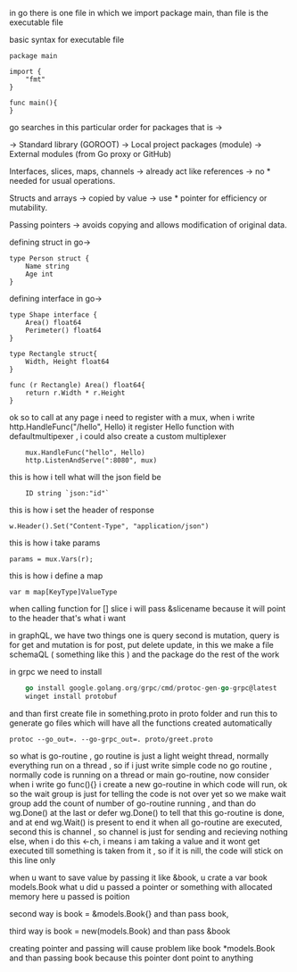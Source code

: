 in go there is one file in which we import package main, than file is the executable file

basic syntax for executable file 
```
package main

import {
	"fmt"
}

func main(){
}
```

go searches in this particular order for packages that is ->

-> Standard library (GOROOT)
-> Local project packages (module)
-> External modules (from Go proxy or GitHub)

Interfaces, slices, maps, channels → already act like references → no * needed for usual operations.

Structs and arrays → copied by value → use * pointer for efficiency or mutability.

Passing pointers → avoids copying and allows modification of original data.

defining struct in go-> 
```
type Person struct {
	Name string 
	Age int 
}
```

defining interface in go-> 
```
type Shape interface {
	Area() float64
	Perimeter() float64
}

type Rectangle struct{
	Width, Height float64
}

func (r Rectangle) Area() float64{
	return r.Width * r.Height
}
```

ok so to call at any page i need to register with a mux, when i write 
http.HandleFunc("/hello", Hello)
it register Hello function with defaultmultipexer , i could also create a custom multiplexer
``` mux := http.NewServeMux()
    mux.HandleFunc("hello", Hello)
	http.ListenAndServe(":8080", mux)
```

this is how i tell what will the json field be 
```
	ID string `json:"id"`
```

this is how i set the header of response 
```
w.Header().Set("Content-Type", "application/json")
```

this is how i take params 
```
params = mux.Vars(r);
```

this is how i define a map
```
var m map[KeyType]ValueType
```

when calling function for [] slice i will pass &slicename because it will point to the header that's what i want 

in graphQL, we have two things one is query second is mutation, query is for get and mutation is for post, put delete update, in this we make a file schemaQL ( something like this ) and the package do the rest of the work

in grpc we need to install 

``` go install google.golang.org/protobuf/cmd/protoc-gen-go@latest
    go install google.golang.org/grpc/cmd/protoc-gen-go-grpc@latest
	winget install protobuf
```

and than first create file in something.proto in proto folder and run this to generate go files which will have all the functions created automatically
```
protoc --go_out=. --go-grpc_out=. proto/greet.proto
```


so what is go-routine , go routine is just a light weight thread, normally everything run on a thread , so if i just write simple code no go routine , normally code is running on a thread or main go-routine, now consider when i write go func(){} i create a new go-routine in which code will run, ok so the wait group is just for telling the code is not over yet so we make wait group add the count of number of go-routine running , and than do wg.Done() at the last or defer wg.Done() to tell that this go-routine is done, and at end wg.Wait() is present to end it when all go-routine are executed, second this is channel , so channel is just for sending and recieving nothing else, when i do this <-ch, i means i am taking a value and it wont get executed till something is taken from it , so if it is nill, the code will stick on this line only

when u want to save value by passing it like &book, u crate a var book models.Book
what u did u passed a pointer or something with allocated memory here u passed is poition

second way is book = &models.Book{} 
and than pass book, 

third way is book = new(models.Book)
and than pass &book

creating pointer and passing will cause problem like book *models.Book and than passing book because this 
pointer dont point to anything 



